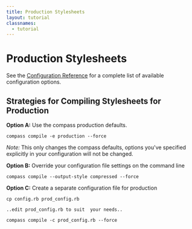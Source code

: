 ```yaml
---
title: Production Stylesheets
layout: tutorial
classnames:
  - tutorial
---
```

Production Stylesheets
======================

See the [Configuration Reference](/docs/tutorials/configuration-reference/) for a
complete list of available configuration options.

Strategies for Compiling Stylesheets for Production
---------------------------------------------------

**Option A:** Use the compass production defaults.

    compass compile -e production --force

*Note:* This only changes the compass defaults, options you've specified explicitly
in your configuration will not be changed.

**Option B:** Override your configuration file settings on the command line  

    compass compile --output-style compressed --force

**Option C:** Create a separate configuration file for production

    cp config.rb prod_config.rb
    
    ..edit prod_config.rb to suit  your needs..
    
    compass compile -c prod_config.rb --force

